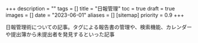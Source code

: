 +++
description = ""
tags = []
title = "日報管理"
toc = true
draft = true
images = []
date = "2023-06-01"
aliases = []
[sitemap]
  priority = 0.9
+++

日報管理術についての記事。タグによる報告書の管理や、検索機能、カレンダーや提出簿から未提出者を発見するといった記事
